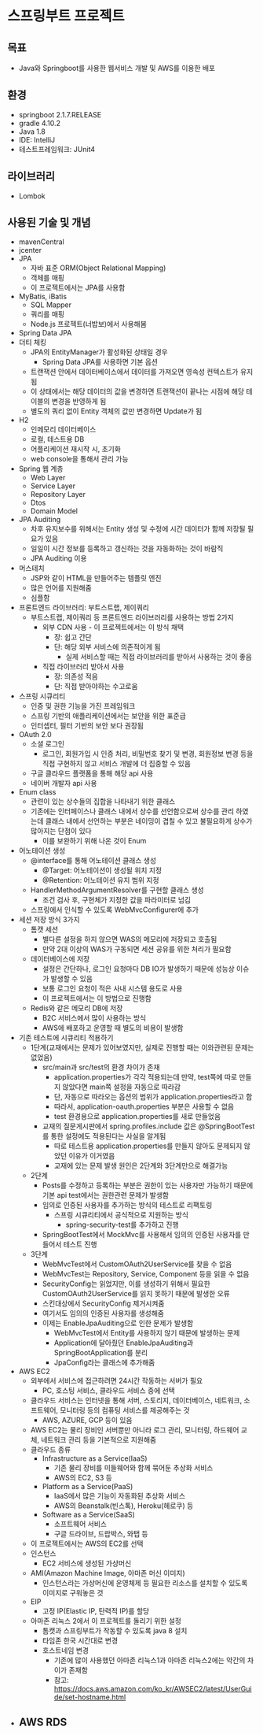 # 스프링부트 프로젝트



## 목표

- Java와 Springboot를 사용한 웹서비스 개발 및 AWS를 이용한 배포

## 환경

- springboot 2.1.7.RELEASE
- gradle 4.10.2
- Java 1.8
- IDE: IntelliJ
- 테스트프레임워크: JUnit4

## 라이브러리

- Lombok

## 사용된 기술 및 개념

- mavenCentral
- jcenter
- JPA
  - 자바 표준 ORM(Object Relational Mapping)
  - 객체를 매핑
  - 이 프로젝트에서는 JPA를 사용함
- MyBatis, iBatis
  - SQL Mapper
  - 쿼리를 매핑
  - Node.js 프로젝트(너밥보)에서 사용해봄
- Spring Data JPA
- 더티 체킹
  - JPA의 EntityManager가 활성화된 상태일 경우
    - Spring Data JPA를 사용하면 기본 옵션
  - 트랜잭션 안에서 데이터베이스에서 데이터를 가져오면 영속성 컨텍스트가 유지됨
  - 이 상태에서는 해당 데이터의 값을 변경하면 트랜잭션이 끝나는 시점에 해당 테이블의 변경을 반영하게 됨
  - 별도의 쿼리 없이 Entity 객체의 값만 변경하면 Update가 됨
- H2
  - 인메모리 데이터베이스
  - 로컬, 테스트용 DB
  - 어플리케이션 재시작 시, 초기화
  - web console을 통해서 관리 가능
- Spring 웹 계층
  - Web Layer
  - Service Layer
  - Repository Layer
  - Dtos
  - Domain Model
- JPA Auditing
  - 차후 유지보수를 위해서는 Entity 생성 및 수정에 시간 데이터가 함께 저장될 필요가 있음
  - 일일이 시간 정보를 등록하고 갱신하는 것을 자동화하는 것이 바람직
  - JPA Auditing 이용
- 머스테치
  - JSP와 같이 HTML을 만들어주는 템플릿 엔진
  - 많은 언어를 지원해줌
  - 심플함
- 프론트엔드 라이브러리: 부트스트랩, 제이쿼리
  - 부트스트랩, 제이쿼리 등 프론트엔드 라이브러리를 사용하는 방법 2가지
    - 외부 CDN 사용 - 이 프로젝트에서는 이 방식 채택
      - 장: 쉽고 간단
      - 단: 해당 외부 서비스에 의존적이게 됨
        - 실제 서비스할 때는 직접 라이브러리를 받아서 사용하는 것이 좋음
    - 직접 라이브러리 받아서 사용
      - 장: 의존성 적음
      - 단: 직접 받아야하는 수고로움
- 스프링 시큐리티
  - 인증 및 권한 기능을 가진 프레임워크
  - 스프링 기반의 애플리케이션에서는 보안을 위한 표준급
  - 인터셉터, 필터 기반의 보안 보다 권장됨
- OAuth 2.0
  - 소셜 로그인
    - 로그인, 회원가입 시 인증 처리, 비밀번호 찾기 및 변경, 회원정보 변경 등을 직접 구현하지 않고 서비스 개발에 더 집중할 수 있음
  - 구글 클라우드 플랫폼을 통해 해당 api 사용
  - 네이버 개발자 api 사용
- Enum class
  - 관련이 있는 상수들의 집합을 나타내기 위한 클래스
  - 기존에는 인터페이스나 클래스 내에서 상수를 선언함으로써 상수를 관리 하였는데 클래스 내에서 선언하는 부분은 네이밍이 겹칠 수 있고 불필요하게 상수가 많아지는 단점이 있다
    - 이를 보완하기 위해 나온 것이 Enum
- 어노테이션 생성
  - @interface를 통해 어노테이션 클래스 생성
    - @Target: 어노테이션이 생성될 위치 지정
    - @Retention: 어노테이션 유지 범위 지정
  - HandlerMethodArgumentResolver를 구현할 클래스 생성
    - 조건 검사 후, 구현체가 지정한 값을 파라미터로 넘김
  - 스프링에서 인식할 수 있도록 WebMvcConfigurer에 추가
- 세션 저장 방식 3가지
  - 톰캣 세션
    - 별다른 설정을 하지 않으면 WAS의 메모리에 저장되고 호출됨
    - 만약 2대 이상의 WAS가 구동되면 세션 공유를 위한 처리가 필요함
  - 데이터베이스에 저장
    - 설정은 간단하나, 로그인 요청마다 DB IO가 발생하기 때문에 성능상 이슈가 발생할 수 있음
    - 보통 로그인 요청이 적은 사내 시스템 용도로 사용
    - 이 프로젝트에서는 이 방법으로 진행함
  - Redis와 같은 메모리 DB에 저장
    - B2C 서비스에서 많이 사용하는 방식
    - AWS에 배포하고 운영할 때 별도의 비용이 발생함
- 기존 테스트에 시큐리티 적용하기
  - 1단계(교재에서는 문제가 있어보였지만, 실제로 진행할 때는 이와관련된 문제는 없었음)
    - src/main과 src/test의 환경 차이가 존재
      - application.properties가 각각 적용되는데 만약, test쪽에 따로 만들지 않았다면 main쪽 설정을 자동으로 따라감
      - 단, 자동으로 따라오는 옵션의 범위가 application.properties라고 함
      - 따라서, application-oauth.properties 부분은 사용할 수 없음
      - test 환경용으로 application.properties를 새로 만들었음
    - 교재의 질문게시판에서 spring.profiles.include 값은 @SpringBootTest를 통한 설정에도 적용된다는 사실을 알게됨
      - 따로 테스트용 application.properties를 만들지 않아도 문제되지 않았던 이유가 이거였음
      - 교재에 있는 문제 발생 원인은 2단계와 3단계만으로 해결가능
  - 2단계
    - Posts를 수정하고 등록하는 부분은 권한이 있는 사용자만 가능하기 때문에 기본 api test에서는 권한관련 문제가 발생함
    - 임의로 인증된 사용자를 추가하는 방식의 테스트로 리팩토링
      - 스프링 시큐리티에서 공식적으로 지원하는 방식
        - spring-security-test를 추가하고 진행
    - SpringBootTest에서 MockMvc를 사용해서 임의의 인증된 사용자를 만들어서 테스트 진행
  - 3단계
    - WebMvcTest에서 CustomOAuth2UserService를 찾을 수 없음
    - WebMvcTest는 Repository, Service, Component 등을 읽을 수 없음
    - SecurityConfig는 읽었지만, 이를 생성하기 위해서 필요한 CustomOAuth2UserService를 읽지 못하기 때문에 발생한 오류
    - 스킨대상에서 SecurityConfig 제거시켜줌
    - 여기서도 임의의 인증된 사용자를 생성해줌
    - 이제는 EnableJpaAuditing으로 인한 문제가 발생함
      - WebMvcTest에서 Entity를 사용하지 않기 때문에 발생하는 문제
      - Application에 달아줬던 EnableJpaAuditing과 SpringBootApplication를 분리
      - JpaConfig라는 클래스에 추가해줌
- AWS EC2
  - 외부에서 서비스에 접근하려면 24시간 작동하는 서버가 필요
    - PC, 호스팅 서비스, 클라우드 서비스 중에 선택
  - 클라우드 서비스는 인터넷을 통해 서버, 스토리지, 데이터베이스, 네트워크, 소프트웨어, 모니터링 등의 컴퓨팅 서비스를 제공해주는 것
    - AWS, AZURE, GCP 등이 있음
  - AWS EC2는 물리 장비인 서버뿐만 아니라 로그 관리, 모니터링, 하드웨어 교체, 네트워크 관리 등을 기본적으로 지원해줌
  - 클라우드 종류
    - Infrastructure as a Service(IaaS)
      - 기존 물리 장비를 미들웨어와 함께 묶어둔 추상화 서비스
      - AWS의 EC2, S3 등
    - Platform as a Service(PaaS)
      - IaaS에서 많은 기능이 자동화된 추상화 서비스
      - AWS의 Beanstalk(빈스톡), Heroku(헤로쿠) 등
    - Software as a Service(SaaS)
      - 소프트웨어 서비스
      - 구글 드라이브, 드랍박스, 와탭 등
  - 이 프로젝트에서는 AWS의 EC2를 선택
  - 인스턴스
    - EC2 서비스에 생성된 가상머신
  - AMI(Amazon Machine Image, 아마존 머신 이미지)
    - 인스턴스라는 가상머신에 운영체제 등 필요한 리소스를 설치할 수 있도록 이미지로 구워놓은 것
  - EIP
    - 고정 IP(Elastic IP, 탄력적 IP)를 할당
  - 아마존 리눅스 2에서 이 프로젝트를 돌리기 위한 설정
    - 톰캣과 스프링부트가 작동할 수 있도록 java 8 설치
    - 타임존 한국 시간대로 변경
    - 호스트네임 변경
      - 기존에 많이 사용했던 아마존 리눅스1과 아마존 리눅스2에는 약간의 차이가 존재함
      - 참고: https://docs.aws.amazon.com/ko_kr/AWSEC2/latest/UserGuide/set-hostname.html
- AWS RDS
  - 



